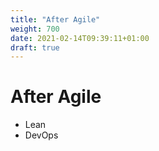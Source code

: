 ```yaml
---
title: "After Agile"
weight: 700
date: 2021-02-14T09:39:11+01:00
draft: true
---
```


# After Agile

- Lean
- DevOps